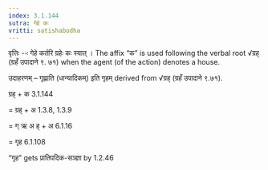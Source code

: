 ```yaml
---
index: 3.1.144
sutra: गेहे कः
vritti: satishabodha
---
```






वृत्तिः --ः गेहे कर्तरि ग्रहेः कः स्यात् । The affix “क” is used following the verbal root √ग्रह् (ग्रहँ उपादाने ९. ७१) when the agent (of the action) denotes a house.


उदाहरणम् – गृह्णाति (धान्यादिकम्) इति गृहम् derived from √ग्रह् (ग्रहँ उपादाने ९.७१).


ग्रह् + क 3.1.144

= ग्रह् + अ 1.3.8, 1.3.9

= ग् ऋ अ ह् + अ 6.1.16

= गृह 6.1.108


“गृह” gets प्रातिपदिक-सञ्ज्ञा by 1.2.46

